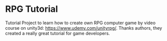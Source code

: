 # RPG Tutorial

Tutorial Project to learn how to create own RPG computer game by video course on unity3d: https://www.udemy.com/unityrpg/. Thanks authors, they created a really great tutorial for game developers.
